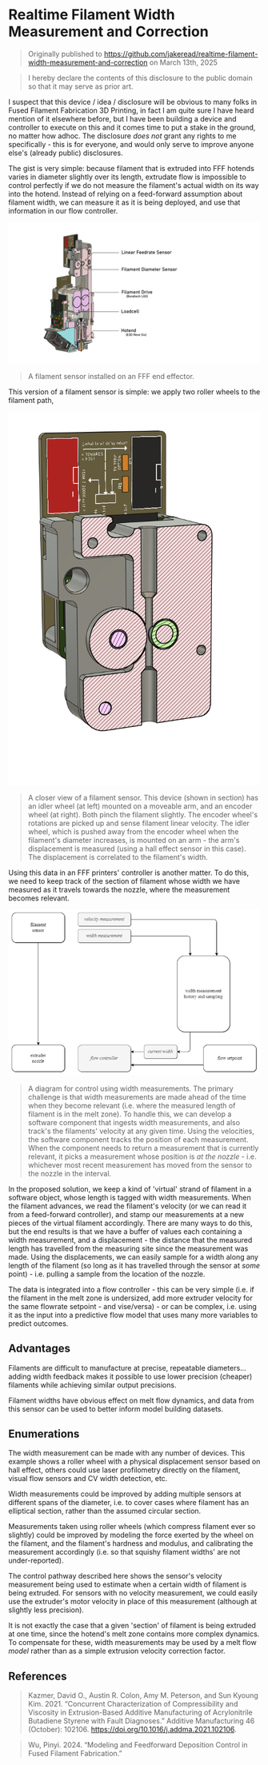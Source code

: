 # Realtime Filament Width Measurement and Correction 

> Originally published to https://github.com/jakeread/realtime-filament-width-measurement-and-correction on March 13th, 2025 

> I hereby declare the contents of this disclosure to the public domain so that it may serve as prior art. 

I suspect that this device / idea / disclosure will be obvious to many folks in Fused Filament Fabrication 3D Printing, in fact I am quite sure I have heard mention of it elsewhere before, but I have been building a device and controller to execute on this and it comes time to put a stake in the ground, no matter how adhoc. The disclosure *does not* grant any rights to me specifically - this is for everyone, and would only serve to improve anyone else's (already public) disclosures. 

The gist is very simple: because filament that is extruded into FFF hotends varies in diameter slightly over its length, extrudate flow is impossible to control perfectly if we do not measure the filament's actual width on its way into the hotend. Instead of relying on a feed-forward assumption about filament width, we can measure it as it is being deployed, and use that information in our flow controller. 

![printer](assets/print-head-labelled.png)  
> A filament sensor installed on an FFF end effector. 

This version of a filament sensor is simple: we apply two roller wheels to the filament path, 

![closer-zoom](assets/fdm-sensor-screenie.png)  
> A closer view of a filament sensor. This device (shown in section) has an idler wheel (at left) mounted on a moveable arm, and an encoder wheel (at right). Both pinch the filament slightly. The encoder wheel's rotations are picked up and sense filament linear velocity. The idler wheel, which is pushed away from the encoder wheel when the filament's diameter increases, is mounted on an arm - the arm's displacement is measured (using a hall effect sensor in this case). The displacement is correlated to the filament's width.

Using this data in an FFF printers' controller is another matter. To do this, we need to keep track of the section of filament whose width we have measured as it travels towards the nozzle, where the measurement becomes relevant. 

![tracking](assets/realtime-filament-width-measurement-diagrams.png)
> A diagram for control using width measurements. The primary challenge is that width measurements are made ahead of the time when they become relevant (i.e. where the measured length of filament is in the melt zone). To handle this, we can develop a software component that ingests width measurements, and also track's the filaments' velocity at any given time. Using the velocities, the software component tracks the position of each measurement. When the component needs to return a measurement that is currently relevant, it picks a measurement whose position is *at the nozzle* - i.e. whichever most recent measurement has moved from the sensor to the nozzle in the interval. 

In the proposed solution, we keep a kind of 'virtual' strand of filament in a software object, whose length is tagged with width measurements. When the filament advances, we read the filament's velocity (or we can read it from a feed-forward controller), and stamp our measurements at a new pieces of the virtual filament accordingly. There are many ways to do this, but the end results is that we have a buffer of values each containing a width measurement, and a displacement - the distance that the measured length has travelled from the measuring site since the measurement was made. Using the displacements, we can easily sample for a width along any length of the filament (so long as it has travelled through the sensor at *some* point) - i.e. pulling a sample from the location of the nozzle. 

The data is integrated into a flow controller - this can be very simple (i.e. if the filament in the melt zone is undersized, add more extruder velocity for the same flowrate setpoint - and vise/versa) - or can be complex, i.e. using it as the input into a predictive flow model that uses many more variables to predict outcomes. 

## Advantages

Filaments are difficult to manufacture at precise, repeatable diameters... adding width feedback makes it possible to use lower precision (cheaper) filaments while achieving similar output precisions. 

Filament widths have obvious effect on melt flow dynamics, and data from this sensor can be used to better inform model building datasets. 

## Enumerations 

The width measurement can be made with any number of devices. This example shows a roller wheel with a physical displacement sensor based on hall effect, others could use laser profilometry directly on the filament, visual flow sensors and CV width detection, etc. 

Width measurements could be improved by adding multiple sensors at different spans of the diameter, i.e. to cover cases where filament has an elliptical section, rather than the assumed circular section.

Measurements taken using roller wheels (which compress filament ever so slightly) could be improved by modeling the force exerted by the wheel on the filament, and the filament's hardness and modulus, and calibrating the measurement accordingly (i.e. so that squishy filament widths' are not under-reported). 

The control pathway described here shows the sensor's velocity measurement being used to estimate when a certain width of filament is being extruded. For sensors with no velocity measurement, we could easily use the extruder's motor velocity in place of this measurement (although at slightly less precision). 

It is not exactly the case that a given 'section' of filament is being extruded at one time, since the hotend's melt zone contains more complex dynamics. To compensate for these, width measurements may be used by a melt flow *model* rather than as a simple extrusion velocity correction factor. 

## References

> Kazmer, David O., Austin R. Colon, Amy M. Peterson, and Sun Kyoung Kim. 2021. “Concurrent Characterization of Compressibility and Viscosity in Extrusion-Based Additive Manufacturing of Acrylonitrile Butadiene Styrene with Fault Diagnoses.” Additive Manufacturing 46 (October): 102106. https://doi.org/10.1016/j.addma.2021.102106. 

> Wu, Pinyi. 2024. “Modeling and Feedforward Deposition Control in Fused Filament Fabrication.”